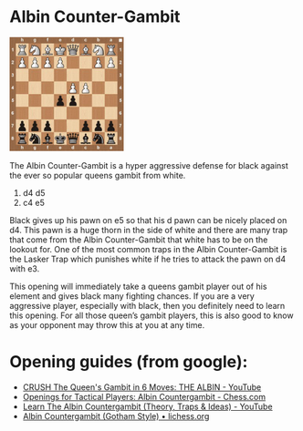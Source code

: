 Albin Counter-Gambit
===
<img src="img/albin2.jpg" width="200">


The Albin Counter-Gambit is a hyper aggressive defense for black against the ever so popular queens gambit from white.

1. d4 d5
2. c4 e5

Black gives up his pawn on e5 so that his d pawn can be nicely placed on d4. This pawn is a huge thorn in the side of white and there are many trap that come from the Albin Counter-Gambit that white has to be on the lookout for. One of the most common traps in the Albin Counter-Gambit is the Lasker Trap which punishes white if he tries to attack the pawn on d4 with e3.

This opening will immediately take a queens gambit player out of his element and gives black many fighting chances. If you are a very aggressive player, especially with black, then you definitely need to learn this opening. For all those queen’s gambit players, this is also good to know as your opponent may throw this at you at any time.


Opening guides (from google):
===
+ [CRUSH The Queen's Gambit in 6 Moves: THE ALBIN - YouTube](https://www.youtube.com/watch?v=WU9ai7VYylk)
+ [Openings for Tactical Players: Albin Countergambit - Chess.com](https://www.chess.com/article/view/openings-for-tactical-players-albin-countergambit)
+ [Learn The Albin Countergambit (Theory, Traps & Ideas) - YouTube](https://www.youtube.com/watch?v=9IltikHlF-M)
+ [Albin Countergambit (Gotham Style) • lichess.org](https://lichess.org/study/BGPiQ6TD/cG2cYYQJ)
